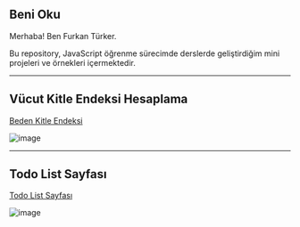 ## Beni Oku

Merhaba! Ben Furkan Türker.

Bu repository, JavaScript öğrenme sürecimde derslerde geliştirdiğim mini projeleri ve örnekleri içermektedir.


-------------------
<h2> Vücut Kitle Endeksi Hesaplama</h2> 

<a href = "https://github.com/furkanturkerr/JavaScript-Lesson-Examples/tree/main/Uygulamalar/BedenKitle">Beden Kitle Endeksi </a>

![image](https://github.com/user-attachments/assets/4fc38cfd-9753-474c-ada0-9584cc6b095f)

-------------------
<h2>Todo List Sayfası</h2> 

<a href = "https://github.com/furkanturkerr/JavaScript-Lesson-Examples/tree/main/TodoList%20Projesi">Todo List Sayfası</a>

![image](https://github.com/user-attachments/assets/c6c35883-b7b4-43e3-949b-cdd682324cde)
